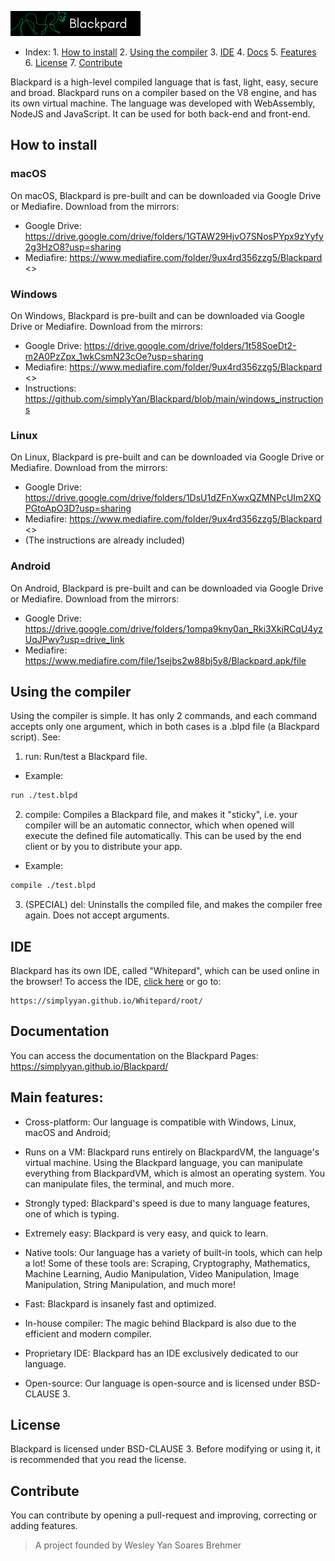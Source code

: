 ![Blackpard Lang](https://raw.githubusercontent.com/simplyYan/Blackpard/main/Banner.png)

- Index: 1. [How to install](https://github.com/simplyYan/Blackpard#how-to-install)
       2. [Using the compiler](https://github.com/simplyYan/Blackpard#using-the-compiler)
       3. [IDE](https://github.com/simplyYan/Blackpard#ide)
       4. [Docs](https://github.com/simplyYan/Blackpard#documentation)
       5. [Features](https://github.com/simplyYan/Blackpard#main-features)
       6. [License](https://github.com/simplyYan/Blackpard#license)
       7. [Contribute](https://github.com/simplyYan/Blackpard#contribute)

Blackpard is a high-level compiled language that is fast, light, easy, secure and broad. Blackpard runs on a compiler based on the V8 engine, and has its own virtual machine. The language was developed with WebAssembly, NodeJS and JavaScript. It can be used for both back-end and front-end.

## How to install
### macOS
On macOS, Blackpard is pre-built and can be downloaded via Google Drive or Mediafire. Download from the mirrors:
- Google Drive: https://drive.google.com/drive/folders/1GTAW29HjvO7SNosPYpx9zYyfy2g3HzO8?usp=sharing
- Mediafire: https://www.mediafire.com/folder/9ux4rd356zzg5/Blackpard <<OUTDATED>>
  
### Windows
On Windows, Blackpard is pre-built and can be downloaded via Google Drive or Mediafire. Download from the mirrors:
- Google Drive: https://drive.google.com/drive/folders/1t58SoeDt2-m2A0PzZpx_1wkCsmN23cOe?usp=sharing
- Mediafire: https://www.mediafire.com/folder/9ux4rd356zzg5/Blackpard <<OUTDATED>>
- Instructions: https://github.com/simplyYan/Blackpard/blob/main/windows_instructions

### Linux
On Linux, Blackpard is pre-built and can be downloaded via Google Drive or Mediafire. Download from the mirrors:
- Google Drive: https://drive.google.com/drive/folders/1DsU1dZFnXwxQZMNPcUIm2XQPGtoApO3D?usp=sharing
- Mediafire: https://www.mediafire.com/folder/9ux4rd356zzg5/Blackpard <<OUTDATED>>
- (The instructions are already included)

### Android
On Android, Blackpard is pre-built and can be downloaded via Google Drive or Mediafire. Download from the mirrors:
- Google Drive: https://drive.google.com/drive/folders/1ompa9kny0an_Rki3XkjRCqU4yzUqJPwy?usp=drive_link
- Mediafire: https://www.mediafire.com/file/1sejbs2w88bj5y8/Blackpard.apk/file

## Using the compiler
Using the compiler is simple. It has only 2 commands, and each command accepts only one argument, which in both cases is a .blpd file (a Blackpard script). See:

1. run: Run/test a Blackpard file.
- Example:
```bash
run ./test.blpd
```
2. compile: Compiles a Blackpard file, and makes it "sticky", i.e. your compiler will be an automatic connector, which when opened will execute the defined file automatically. This can be used by the end client or by you to distribute your app.
- Example:
```bash
compile ./test.blpd
```
3. (SPECIAL) del: Uninstalls the compiled file, and makes the compiler free again. Does not accept arguments.

## IDE
Blackpard has its own IDE, called "Whitepard", which can be used online in the browser! To access the IDE, [click here](https://simplyyan.github.io/Whitepard/root/) or go to:
```
https://simplyyan.github.io/Whitepard/root/
```

## Documentation
You can access the documentation on the Blackpard Pages: https://simplyyan.github.io/Blackpard/

## Main features:

- Cross-platform: Our language is compatible with Windows, Linux, macOS and Android;

- Runs on a VM: Blackpard runs entirely on BlackpardVM, the language's virtual machine. Using the Blackpard language, you can manipulate everything from BlackpardVM, which is almost an operating system. You can manipulate files, the terminal, and much more.

- Strongly typed: Blackpard's speed is due to many language features, one of which is typing. 

- Extremely easy: Blackpard is very easy, and quick to learn.

- Native tools: Our language has a variety of built-in tools, which can help a lot! Some of these tools are: Scraping, Cryptography, Mathematics, Machine Learning, Audio Manipulation, Video Manipulation, Image Manipulation, String Manipulation, and much more!

- Fast: Blackpard is insanely fast and optimized.

- In-house compiler: The magic behind Blackpard is also due to the efficient and modern compiler.

- Proprietary IDE: Blackpard has an IDE exclusively dedicated to our language.

- Open-source: Our language is open-source and is licensed under BSD-CLAUSE 3.

## License
Blackpard is licensed under BSD-CLAUSE 3. Before modifying or using it, it is recommended that you read the license.

## Contribute
You can contribute by opening a pull-request and improving, correcting or adding features.

> A project founded by Wesley Yan Soares Brehmer
